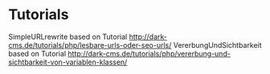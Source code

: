 # Tutorials
SimpleURLrewrite based on Tutorial http://dark-cms.de/tutorials/php/lesbare-urls-oder-seo-urls/
VererbungUndSichtbarkeit based on Tutorial http://dark-cms.de/tutorials/php/vererbung-und-sichtbarkeit-von-variablen-klassen/
